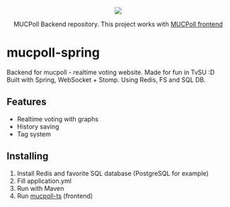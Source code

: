 <p align="center">
  <a href="https://github.com/monkey-underground-coders/mucpoll-ts">
    <img src="https://avatars3.githubusercontent.com/u/54907581?s=200&v=4" />
  </a>
</p>

<p align="center">
 MUCPoll Backend repository. This project works with <a href="https://github.com/monkey-underground-coders/mucpoll-ts">MUCPoll frontend</a>
</p>

# mucpoll-spring
Backend for mucpoll - realtime voting website. Made for fun in TvSU :D  
Built with Spring, WebSocket + Stomp. Using Redis, FS and SQL DB.
## Features
* Realtime voting with graphs
* History saving
* Tag system
## Installing
1. Install Redis and favorite SQL database (PostgreSQL for example)
2. Fill application.yml
3. Run with Maven
4. Run [mucpoll-ts](https://github.com/monkey-underground-coders/mucpoll-ts) (frontend)
